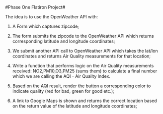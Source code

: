 #Phase One Flatiron Project#

The idea is to use the OpenWeather API with:

1. A Form which captures zipcode;

2. The form submits the zipcode to the OpenWeather API which returns corresponding latitude and longitude coordinates;

3. We submit another API call to OpenWeather API which takes the lat/lon coordinates and returns Air Quality measurements for that location;

4. Write a function that performs logic on the Air Quality measurements received: NO2,PM10,O3,PM25 (sums them) to calculate a final number which we are calling the AQI - Air Quality Index.

5. Based on the AQI result, render the button a corresponding color to indicate quality (red for bad, green for good etc.);

6. A link to Google Maps is shown and returns the correct location based on the return value of the latitude and longitude coordinates;
